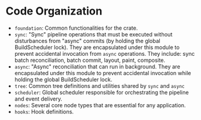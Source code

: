 # Code Organization

- `foundation`: Common functionalities for the crate.
- `sync`: "Sync" pipeline operations that must be executed without disturbances from "async" commits (by holding the global BuildScheduler lock). They are encapsulated under this module to prevent accidental invocation from `async` operations. They include: sync batch reconciliation, batch commit, layout, paint, composite.
- `async`: "Async" reconciliation that can run in background. They are encapsulated under this module to prevent accidental invocation while holding the global BuildScheduler lock.
- `tree`: Common tree definitions and utilities shared by `sync` and `async`
- `scheduler`: Global scheduler responsible for orchestrating the pipeline and event delivery.
- `nodes`: Several core node types that are essential for any application.
- `hooks`: Hook definitions.